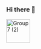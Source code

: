 ### Hi there 👋



<img width="63" alt="Group 7 (2)" src="https://user-images.githubusercontent.com/93602867/227555686-54cc556e-5f30-4f49-9899-c118468723bd.png">

